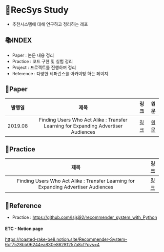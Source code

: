 # 📖RecSys Study
- 추천시스템에 대해 연구하고 정리하는 레포

## 📚INDEX
- Paper : 논문 내용 정리
- Practice : 코드 구현 및 실험 정리
- Project : 프로젝트를 진행하며 정리
- Reference : 다양한 레퍼런스를 아카이빙 하는 페이지

## 📗Paper
|발행일|제목|링크|원문|
|:---:|:---:|:---:|:---:|
|2019.08|Finding Users Who Act Alike : Transfer Learning for Expanding Advertiser Audiences|[링크](https://github.com/shjang2020/Recommendation/tree/master/Paper/Finding%20Users%20Who%20Act%20Alike%20%3A%20Transfer%20Learning%20for%20Expanding%20Advertiser%20Audiences)|[원문](https://www.pinterestlabs.com/media/phkg2uau/transferlearning-kdd2019.pdf)|
## 📕Practice
|제목|링크|
|:---:|:---:|
|Finding Users Who Act Alike : Transfer Learning for Expanding Advertiser Audiences|[링크](https://github.com/shjang2020/Recommendation/tree/master/Practice/Transfer%20Learning%20for%20Expanding%20Advertiser%20Audiences)|

## 📙Reference
- Practice : https://github.com/lsjsj92/recommender_system_with_Python

#### ETC - Notion page
https://roasted-rake-be8.notion.site/Recommender-System-6cf7528bb06244ea830e86281257a8cf?pvs=4
